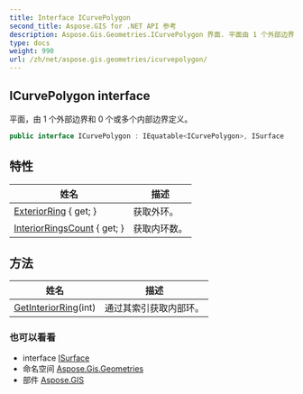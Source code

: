 ```yaml
---
title: Interface ICurvePolygon
second_title: Aspose.GIS for .NET API 参考
description: Aspose.Gis.Geometries.ICurvePolygon 界面. 平面由 1 个外部边界和 0 个或多个内部边界定义
type: docs
weight: 990
url: /zh/net/aspose.gis.geometries/icurvepolygon/
---
```

## ICurvePolygon interface

平面，由 1 个外部边界和 0 个或多个内部边界定义。

```csharp
public interface ICurvePolygon : IEquatable<ICurvePolygon>, ISurface
```

## 特性

| 姓名 | 描述 |
| --- | --- |
| [ExteriorRing](../../aspose.gis.geometries/icurvepolygon/exteriorring/) { get; } | 获取外环。 |
| [InteriorRingsCount](../../aspose.gis.geometries/icurvepolygon/interiorringscount/) { get; } | 获取内环数。 |

## 方法

| 姓名 | 描述 |
| --- | --- |
| [GetInteriorRing](../../aspose.gis.geometries/icurvepolygon/getinteriorring/)(int) | 通过其索引获取内部环。 |

### 也可以看看

* interface [ISurface](../isurface/)
* 命名空间 [Aspose.Gis.Geometries](../../aspose.gis.geometries/)
* 部件 [Aspose.GIS](../../)


